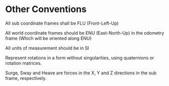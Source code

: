 Other Conventions
=================

All sub coordinate frames shall be FLU (Front-Left-Up)

All world coordinate frames should be ENU (East-North-Up) in the odometry frame (Which will be oriented along ENU)

All units of measurement should be in SI

Represent rotations in a form without singularities, using quaternions or rotation matrices.

Surge, Sway and Heave are forces in the X, Y and Z directions in the sub frame, respectively.



